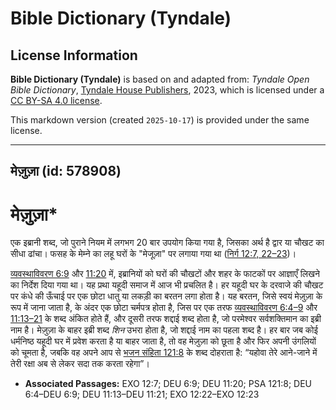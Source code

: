 # Bible Dictionary (Tyndale)

## License Information

**Bible Dictionary (Tyndale)** is based on and adapted from: _Tyndale Open Bible Dictionary_, [Tyndale House Publishers](https://tyndaleopenresources.com/), 2023, which is licensed under a [CC BY-SA 4.0 license](https://creativecommons.org/licenses/by-sa/4.0/legalcode.en).

This markdown version (created `2025-10-17`) is provided under the same license.



--------------------------------

## मेज़ुज़ा (id: 578908)

मेज़ुज़ा\*
========

एक इब्रानी शब्द, जो पुराने नियम में लगभग 20 बार उपयोग किया गया है, जिसका अर्थ है द्वार या चौखट का सीधा ढांचा। फसह के मेम्ने का लहू घरों के "मेजूज़ा" पर लगाया गया था ([निर्ग 12:7, 22–23](https://ref.ly/Exod12:7,Exod12:22-Exod12:23))।

[व्यवस्थाविवरण 6:9](https://ref.ly/Deut6:9) और [11:20](https://ref.ly/Deut11:20) में, इब्रानियों को घरों की चौखटों और शहर के फाटकों पर आज्ञाएँ लिखने का निर्देश दिया गया था। यह प्रथा यहूदी समाज में आज भी प्रचलित है। हर यहूदी घर के दरवाजे की चौखट पर कंधे की ऊँचाई पर एक छोटा धातु या लकड़ी का बरतन लगा होता है। यह बरतन, जिसे स्वयं मेज़ुज़ा के रूप में जाना जाता है, के अंदर एक छोटा चर्मपत्र होता है, जिस पर एक तरफ [व्यवस्थाविवरण 6:4–9](https://ref.ly/Deut6:4-Deut6:9) और [11:13–21](https://ref.ly/Deut11:13-Deut11:21) के शब्द अंकित होते हैं, और दूसरी तरफ शद्दाई शब्द होता है, जो परमेश्वर सर्वशक्तिमान का इब्री नाम है। मेज़ुज़ा के बाहर इब्री शब्द *शिन* उभरा होता है, जो शद्दाई नाम का पहला शब्द है। हर बार जब कोई धर्मनिष्ठ यहूदी घर में प्रवेश करता है या बाहर जाता है, तो वह मेज़ुज़ा को छूता है और फिर अपनी उंगलियों को चूमता है, जबकि वह अपने आप से [भजन संहिता 121:8](https://ref.ly/Ps121:8) के शब्द दोहराता है: “यहोवा तेरे आने\-जाने में तेरी रक्षा अब से लेकर सदा तक करता रहेगा”।

* **Associated Passages:** EXO 12:7; DEU 6:9; DEU 11:20; PSA 121:8; DEU 6:4–DEU 6:9; DEU 11:13–DEU 11:21; EXO 12:22–EXO 12:23

